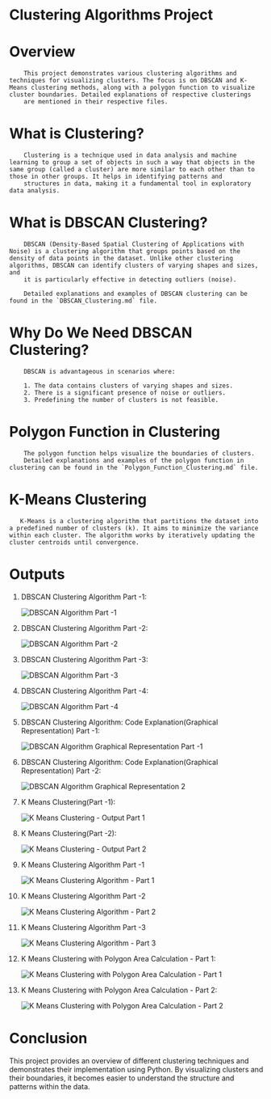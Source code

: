 # Clustering Algorithms Project

  # Overview

        This project demonstrates various clustering algorithms and techniques for visualizing clusters. The focus is on DBSCAN and K-Means clustering methods, along with a polygon function to visualize cluster boundaries. Detailed explanations of respective clusterings 
        are mentioned in their respective files.

  # What is Clustering?

        Clustering is a technique used in data analysis and machine learning to group a set of objects in such a way that objects in the same group (called a cluster) are more similar to each other than to those in other groups. It helps in identifying patterns and 
        structures in data, making it a fundamental tool in exploratory data analysis.

  # What is DBSCAN Clustering?

        DBSCAN (Density-Based Spatial Clustering of Applications with Noise) is a clustering algorithm that groups points based on the density of data points in the dataset. Unlike other clustering algorithms, DBSCAN can identify clusters of varying shapes and sizes, and 
        it is particularly effective in detecting outliers (noise).

        Detailed explanations and examples of DBSCAN clustering can be found in the `DBSCAN_Clustering.md` file.

  # Why Do We Need DBSCAN Clustering?

        DBSCAN is advantageous in scenarios where:

        1. The data contains clusters of varying shapes and sizes.
        2. There is a significant presence of noise or outliers.
        3. Predefining the number of clusters is not feasible.

  # Polygon Function in Clustering

        The polygon function helps visualize the boundaries of clusters.
        Detailed explanations and examples of the polygon function in clustering can be found in the `Polygon_Function_Clustering.md` file.

  # K-Means Clustering

       K-Means is a clustering algorithm that partitions the dataset into a predefined number of clusters (k). It aims to minimize the variance within each cluster. The algorithm works by iteratively updating the cluster centroids until convergence.

  # Outputs

  1. DBSCAN Clustering Algorithm Part -1:

       ![DBSCAN Algorithm Part -1](https://github.com/user-attachments/assets/4deb594d-c10a-423a-8b5b-9393be081073)
    
  2. DBSCAN Clustering Algorithm Part -2:

       ![DBSCAN Algorithm Part -2](https://github.com/user-attachments/assets/68de7f05-ac4a-4a5c-b18b-685472af0a23)

  3. DBSCAN Clustering Algorithm Part -3:

       ![DBSCAN Algorithm Part -3](https://github.com/user-attachments/assets/9fde41e9-a774-4a0b-9781-5c106476c1de)

  4. DBSCAN Clustering Algorithm Part -4:

        ![DBSCAN Algorithm Part -4](https://github.com/user-attachments/assets/3c012f09-f100-4810-a6cc-cb95160d48ce)

  5. DBSCAN Clustering Algorithm: Code Explanation(Graphical Representation) Part -1:

     ![DBSCAN Algorithm Graphical Representation Part -1](https://github.com/user-attachments/assets/c44d95eb-129f-418e-9c3e-8aa5897dd0ba)

  6. DBSCAN Clustering Algorithm: Code Explanation(Graphical Representation) Part -2:

     ![DBSCAN Algorithm Graphical Representation  2](https://github.com/user-attachments/assets/5a1f2326-9169-41b5-930c-01cbda9a28ec)

  7. K Means Clustering(Part -1):

        ![K Means Clustering - Output Part 1](https://github.com/Viralli/Clustering/assets/92823324/22b61e69-419b-4cb8-9703-fde0c366d279)

  8. K Means Clustering(Part -2):
    
        ![K Means Clustering - Output Part 2](https://github.com/Viralli/Clustering/assets/92823324/2086356e-1b57-4d5c-b084-54a1eabed024)

  9. K Means Clustering Algorithm Part -1

        ![K Means Clustering Algorithm - Part 1](https://github.com/user-attachments/assets/e762ab67-a7f3-479f-9324-3ca09d50b955)
        
  10.  K Means Clustering Algorithm Part -2

        ![K Means Clustering Algorithm - Part 2](https://github.com/user-attachments/assets/29285321-31ab-4059-b4f1-33eccd9ae94d)

  11.  K Means Clustering Algorithm Part -3

        ![K Means Clustering Algorithm - Part 3](https://github.com/user-attachments/assets/c987e3b9-c032-400c-8a3d-04c0a21a0cf7)

  12. K Means Clustering with Polygon Area Calculation - Part 1:

      ![K Means Clustering with Polygon Area Calculation - Part 1](https://github.com/user-attachments/assets/c36e3b78-1925-4349-aab5-e2cc38d08f33)

 13. K Means Clustering with Polygon Area Calculation - Part 2:

      ![K Means Clustering with Polygon Area Calculation - Part 2](https://github.com/user-attachments/assets/d251a3c8-4e54-4652-9de7-9f53bd608f4b)

  # Conclusion

  This project provides an overview of different clustering techniques and demonstrates their implementation using Python. By visualizing clusters and their boundaries, it becomes easier to understand the structure and patterns within the data.   
